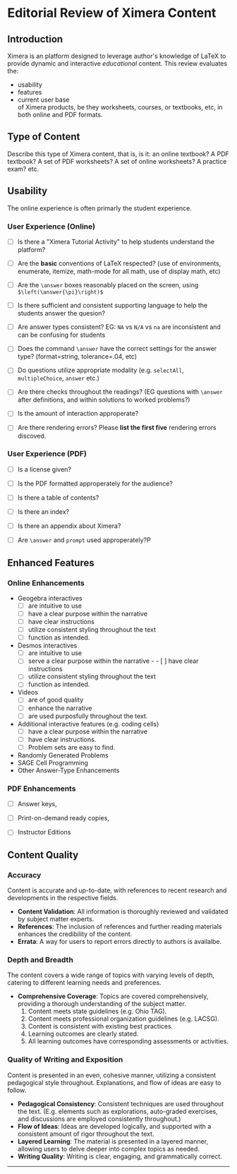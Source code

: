 # Editorial Review of Ximera Content

## Introduction
Ximera is an platform designed to leverage author's knowledge of LaTeX to
provide dynamic and interactive *educational* content. This review evaluates the:
* usability
* features
* current user base  
of Ximera products, be they worksheets, courses, or textbooks, etc, in both
online and PDF formats.

## Type of Content

Describe this type of Ximera content, that is, is it: an online textbook? A PDF textbook? A set of PDF worksheets? A set of online worksheets? A practice exam? etc. 


## Usability

The online experience is often primarly the student experience. 

### User Experience (Online)
- [ ] Is there a "Ximera Tutorial Activity" to help students understand the platform?
- [ ] Are the **basic** conventions of LaTeX respected? (use of environments, enumerate, itemize, math-mode for all math, use of display math, etc)
- [ ] Are the `\answer` boxes reasonably placed on the screen, using `$\left(\answer{\pi}\right)$`
- [ ] Is there sufficient and consistent  supporting language to help the students answer the quesion?
- [ ] Are answer types consistent? EG: `NA` vs `N/A` vs `na` are inconsistent and can be confusing for students
- [ ] Does the command `\answer` have the correct settings for the answer type? (format=string, tolerance=.04, etc)
- [ ] Do questions utilize appropriate modality (e.g. `selectAll`, `multipleChoice`, `answer` etc.)
- [ ] Are there checks throughout the readings? (EG questions with `\answer` after definitions, and within solutions to worked problems?)
- [ ] Is the amount of interaction approperate? 
- [ ] Are there rendering errors? Please **list the first five** rendering errors discoved. 


### User Experience (PDF)
- [ ] Is a license given?
- [ ] Is the PDF formatted approperately for the audience? 
- [ ] Is there a table of contents?
- [ ] Is there an index?
- [ ] Is there an appendix about Ximera? 
- [ ] Are `\answer` and `prompt` used approperately?P


## Enhanced Features

### Online Enhancements
- Geogebra interactives 
  - [ ] are intuitive to use 
  - [ ] have a clear purpose within the narrative 
  - [ ] have clear instructions 
  - [ ] utilize consistent styling throughout the text 
  - [ ] function as intended. 
- Desmos interactives 
  - [ ] are intuitive to use 
  - [ ] serve a clear purpose within the narrative - - [ ] have clear instructions 
  - [ ] utilize consistent styling throughout the text 
  - [ ] function as intended.
- Videos
  - [ ] are of good quality 
  - [ ] enhance the narrative 
  - [ ] are used purposfully throughout the text.
- Additional interactive features (e.g. coding cells) 
  - [ ] have a clear purpose within the narrative
  - [ ] have clear instructions.
  - [ ] Problem sets are easy to find.
- Randomly Generated Problems
- SAGE Cell Programming
- Other Answer-Type Enhancements

### PDF Enhancements
  - [ ] Answer keys, 
  - [ ] Print-on-demand ready copies,
  - [ ] Instructor Editions






## Content Quality

### Accuracy
Content is accurate and up-to-date, with references to recent research and developments in the respective fields.

- **Content Validation**: All information is thoroughly reviewed and validated by subject matter experts.
- **References**: The inclusion of references and further reading materials enhances the credibility of the content.
- **Errata**: A way for users to report errors directly to authors is availalbe.

### Depth and Breadth
The content covers a wide range of topics with varying levels of depth, catering to different learning needs and preferences.

- **Comprehensive Coverage**: Topics are covered comprehensively, providing a thorough understanding of the subject matter.
  1. Content meets state guidelines (e.g. Ohio TAG).
  2. Content meets professional organization guidelines (e.g. LACSG).
  3. Content is consistent with existing best practices.
  4. Learning outcomes are clearly stated.
  5. All learning outcomes have corresponding assessments or activities.
 
### Quality of Writing and Exposition
Content is presented in an even, cohesive manner, utilizing a consistent pedagogical style throughout.  Explanations, and flow of ideas are easy to follow.

- **Pedagogical Consistency**: Consistent techniques are used throughout the text.  (E.g. elements such as explorations, auto-graded exercises, and discussions are employed consistently throughout.)
- **Flow of Ideas**: Ideas are developed logically, and supported with a consistent amount of rigor throughout the text.
- **Layered Learning**: The material is presented in a layered manner, allowing users to delve deeper into complex topics as needed.
- **Writing Quality**: Writing is clear, engaging, and grammatically correct.


---
